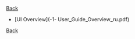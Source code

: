 [Back](../../../videomass_use.md)

- [UI Overview](-1- User_Guide_Overview_ru.pdf)  

[Back](../../../videomass_use.md)
